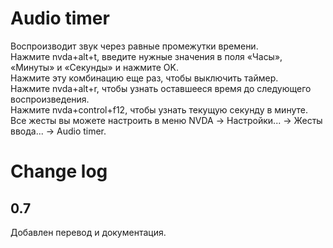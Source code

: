 # Audio timer
Воспроизводит звук через равные промежутки времени.<br/>
Нажмите nvda+alt+t, введите нужные значения в поля «Часы», «Минуты» и «Секунды» и нажмите OK.<br/>
Нажмите эту комбинацию еще раз, чтобы выключить таймер.<br/>
Нажмите nvda+alt+r, чтобы узнать оставшееся время до следующего воспроизведения.<br/>
Нажмите nvda+control+f12, чтобы узнать текущую секунду в минуте.<br/>
Все жесты вы можете настроить в меню NVDA -> Настройки... -> Жесты ввода... -> Audio timer.
# Change log
## 0.7
Добавлен перевод и документация.